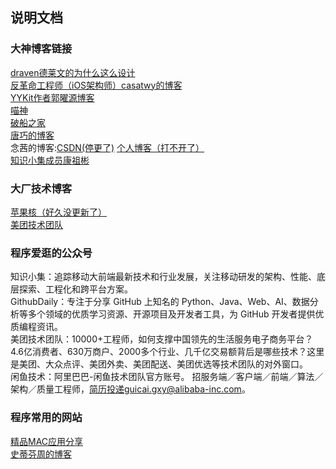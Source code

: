 ## 说明文档
### 大神博客链接
[draven德莱文的为什么这么设计](https://draven.co/whys-the-design/)  
[反革命工程师（iOS架构师）casatwy的博客](https://casatwy.com/archives.html)  
[YYKit作者郭曜源博客](http://blog.ibireme.com/)  
[喵神](https://onevcat.com/)  
[破船之家](http://beyondvincent.com/atom.xml)  
[唐巧的博客](http://blog.devtang.com/)  
念茜的博客:[CSDN(停更了)](https://blog.csdn.net/yiyaaixuexi/rss/list) [个人博客（打不开了）](http://nianxi.net/feed.xml)  
[知识小集成员康祖彬](https://kangzubin.com/)

### 大厂技术博客
[苹果核（好久没更新了）](http://pingguohe.net/)  
[美团技术团队](https://tech.meituan.com/)


### 程序爱逛的公众号
知识小集：追踪移动大前端最新技术和行业发展，关注移动研发的架构、性能、底层探索、工程化和跨平台方案。  
GithubDaily：专注于分享 GitHub 上知名的 Python、Java、Web、AI、数据分析等多个领域的优质学习资源、开源项目及开发者工具，为 GitHub 开发者提供优质编程资讯。  
美团技术团队：10000+工程师，如何支撑中国领先的生活服务电子商务平台？4.6亿消费者、630万商户、2000多个行业、几千亿交易额背后是哪些技术？这里是美团、大众点评、美团外卖、美团配送、美团优选等技术团队的对外窗口。  
闲鱼技术：阿里巴巴-闲鱼技术团队官方账号。 招服务端／客户端／前端／算法／架构／质量工程师，简历投递guicai.gxy@alibaba-inc.com。


### 程序常用的网站
[精品MAC应用分享](https://xclient.info/)  
[史蒂芬周的博客](http://www.sdifen.com/)
